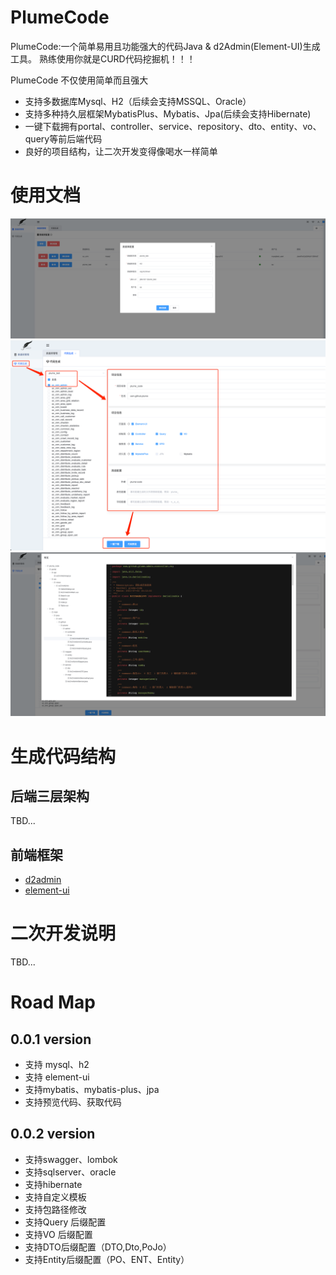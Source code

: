 # PlumeCode
PlumeCode:一个简单易用且功能强大的代码Java & d2Admin(Element-UI)生成工具。
熟练使用你就是CURD代码挖掘机！！！

PlumeCode 不仅使用简单而且强大
- 支持多数据库Mysql、H2（后续会支持MSSQL、Oracle）
- 支持多种持久层框架MybatisPlus、Mybatis、Jpa(后续会支持Hibernate)
- 一键下载拥有portal、controller、service、repository、dto、entity、vo、query等前后端代码
- 良好的项目结构，让二次开发变得像喝水一样简单

# 使用文档
![avatar](/plume-code-starter/src/main/resources/images/img1.png)
![avatar](/plume-code-starter/src/main/resources/images/img2.png)
![avatar](/plume-code-starter/src/main/resources/images/img3.png)

# 生成代码结构
## 后端三层架构
TBD...

## 前端框架
- [d2admin](https://d2.pub/zh/)
- [element-ui](https://element.eleme.cn/2.15/#/zh-CN)





# 二次开发说明
TBD...


# Road Map
## 0.0.1 version
- 支持 mysql、h2
- 支持 element-ui
- 支持mybatis、mybatis-plus、jpa
- 支持预览代码、获取代码
## 0.0.2 version
- 支持swagger、lombok
- 支持sqlserver、oracle
- 支持hibernate
- 支持自定义模板
- 支持包路径修改
- 支持Query 后缀配置
- 支持VO 后缀配置
- 支持DTO后缀配置（DTO,Dto,PoJo）
- 支持Entity后缀配置（PO、ENT、Entity）
